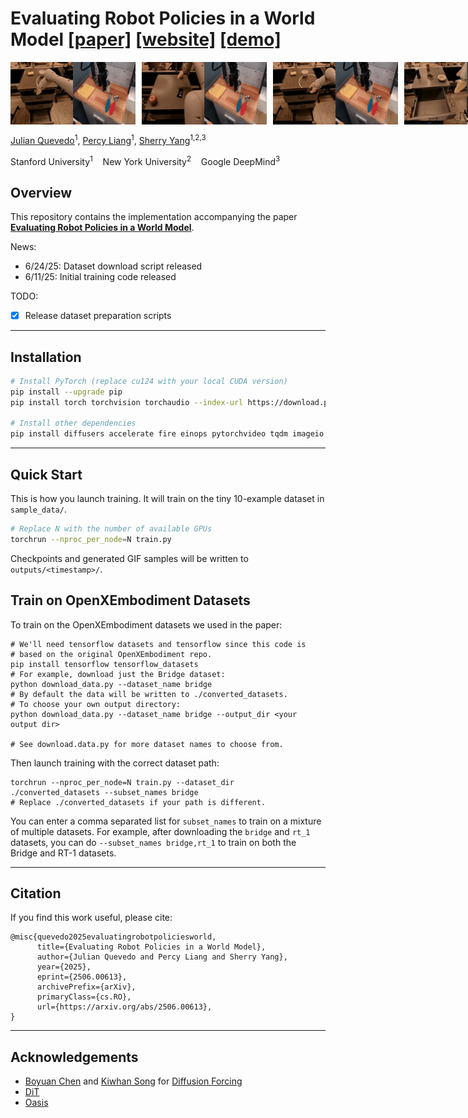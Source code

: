 # Evaluating Robot Policies in a World Model [\[paper\]](https://arxiv.org/abs/2506.00613) [\[website\]](https://world-model-eval.github.io/abstract) [\[demo\]](https://world-model-eval.github.io/) 

<!-- GIF gallery -->
<div style="display: flex; gap: 10px;">
  <img src="media/sweep_z.gif" alt="sweep z" width="200"/>
  <img src="media/sweep_y.gif" alt="sweep y" width="200"/>
  <img src="media/sweep_x.gif" alt="sweep x" width="200"/>
  <img src="media/gripper.gif" alt="gripper" width="200"/>
</div>

[Julian Quevedo](https://julian-q.github.io/)<sup>1</sup>, [Percy Liang](https://cs.stanford.edu/~pliang/)<sup>1</sup>, [Sherry Yang](https://sherryy.github.io/)<sup>1,2,3</sup>

Stanford University<sup>1</sup> &nbsp;&nbsp; New York University<sup>2</sup> &nbsp;&nbsp; Google DeepMind<sup>3</sup>


## Overview

This repository contains the implementation accompanying the paper [**Evaluating Robot Policies in a World Model**](https://arxiv.org/abs/2506.00613).  

News:
- 6/24/25: Dataset download script released
- 6/11/25: Initial training code released

TODO:
- [x] Release dataset preparation scripts

---

## Installation

```bash
# Install PyTorch (replace cu124 with your local CUDA version)
pip install --upgrade pip
pip install torch torchvision torchaudio --index-url https://download.pytorch.org/whl/cu124

# Install other dependencies
pip install diffusers accelerate fire einops pytorchvideo tqdm imageio matplotlib
```

---

## Quick Start
This is how you launch training. It will train on the tiny 10-example dataset in `sample_data/`.
```bash
# Replace N with the number of available GPUs
torchrun --nproc_per_node=N train.py
```

Checkpoints and generated GIF samples will be written to `outputs/<timestamp>/`.

## Train on OpenXEmbodiment Datasets
To train on the OpenXEmbodiment datasets we used in the paper:
```
# We'll need tensorflow datasets and tensorflow since this code is 
# based on the original OpenXEmbodiment repo.
pip install tensorflow tensorflow_datasets
# For example, download just the Bridge dataset:
python download_data.py --dataset_name bridge
# By default the data will be written to ./converted_datasets.
# To choose your own output directory:
python download_data.py --dataset_name bridge --output_dir <your output dir>

# See download.data.py for more dataset names to choose from.
```
Then launch training with the correct dataset path:
```
torchrun --nproc_per_node=N train.py --dataset_dir ./converted_datasets --subset_names bridge
# Replace ./converted_datasets if your path is different.
```
You can enter a comma separated list for `subset_names` to train on a mixture of multiple datasets. For example, after downloading the `bridge` and `rt_1` datasets, you can do `--subset_names bridge,rt_1` to train on both the Bridge and RT-1 datasets.

---

## Citation

If you find this work useful, please cite:

```text
@misc{quevedo2025evaluatingrobotpoliciesworld,
      title={Evaluating Robot Policies in a World Model}, 
      author={Julian Quevedo and Percy Liang and Sherry Yang},
      year={2025},
      eprint={2506.00613},
      archivePrefix={arXiv},
      primaryClass={cs.RO},
      url={https://arxiv.org/abs/2506.00613}, 
}
```

---

## Acknowledgements
- [Boyuan Chen](https://boyuan.space/) and [Kiwhan Song](https://kiwhan.dev/) for [Diffusion Forcing](https://github.com/buoyancy99/diffusion-forcing)
- [DiT](https://github.com/facebookresearch/DiT)
- [Oasis](https://github.com/etched-ai/open-oasis)

